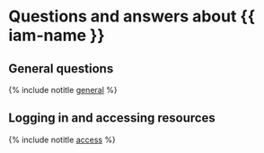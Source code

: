 # Questions and answers about {{ iam-name }}

## General questions

{% include notitle [general](general.md) %}

## Logging in and accessing resources

{% include notitle [access](access.md) %}

